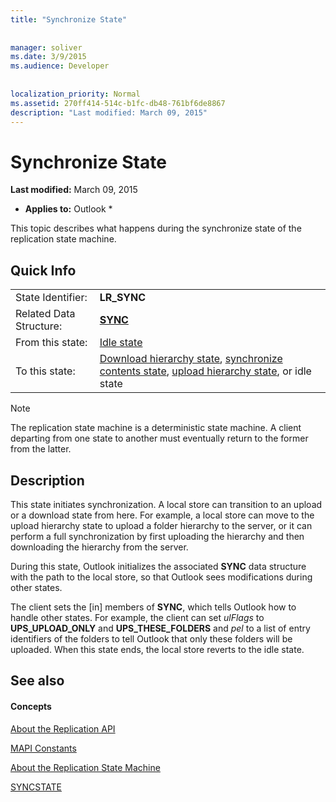 ```yaml
---
title: "Synchronize State"
 
 
manager: soliver
ms.date: 3/9/2015
ms.audience: Developer
 
 
localization_priority: Normal
ms.assetid: 270ff414-514c-b1fc-db48-761bf6de8867
description: "Last modified: March 09, 2015"
---
```


# Synchronize State

 **Last modified:** March 09, 2015 
  
 * **Applies to:** Outlook * 
  
 This topic describes what happens during the synchronize state of the replication state machine. 
  
## Quick Info

|||
|:-----|:-----|
|State Identifier:  <br/> |**LR_SYNC** <br/> |
|Related Data Structure:  <br/> |**[SYNC](sync.md)** <br/> |
|From this state:  <br/> |[Idle state](idle-state.md) <br/> |
|To this state:  <br/> |[Download hierarchy state](download-hierarchy-state.md), [synchronize contents state](synchronize-contents-state.md), [upload hierarchy state](upload-hierarchy-state.md), or idle state  <br/> |
   
> [!NOTE]
> The replication state machine is a deterministic state machine. A client departing from one state to another must eventually return to the former from the latter. 
  
## Description

This state initiates synchronization. A local store can transition to an upload or a download state from here. For example, a local store can move to the upload hierarchy state to upload a folder hierarchy to the server, or it can perform a full synchronization by first uploading the hierarchy and then downloading the hierarchy from the server.
  
During this state, Outlook initializes the associated **SYNC** data structure with the path to the local store, so that Outlook sees modifications during other states. 
  
The client sets the [in] members of **SYNC**, which tells Outlook how to handle other states. For example, the client can set  *ulFlags*  to **UPS_UPLOAD_ONLY** and **UPS_THESE_FOLDERS** and  *pel*  to a list of entry identifiers of the folders to tell Outlook that only these folders will be uploaded. When this state ends, the local store reverts to the idle state. 
  
## See also

#### Concepts

[About the Replication API](about-the-replication-api.md)
  
[MAPI Constants](mapi-constants.md)
  
[About the Replication State Machine](about-the-replication-state-machine.md)
  
[SYNCSTATE](syncstate.md)

